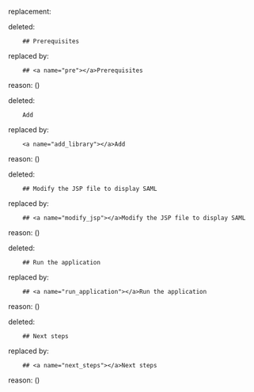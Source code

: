 replacement:

deleted:

		## Prerequisites

replaced by:

		## <a name="pre"></a>Prerequisites

reason: ()

deleted:

		Add

replaced by:

		<a name="add_library"></a>Add

reason: ()

deleted:

		## Modify the JSP file to display SAML

replaced by:

		## <a name="modify_jsp"></a>Modify the JSP file to display SAML

reason: ()

deleted:

		## Run the application

replaced by:

		## <a name="run_application"></a>Run the application

reason: ()

deleted:

		## Next steps

replaced by:

		## <a name="next_steps"></a>Next steps

reason: ()

